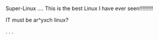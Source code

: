#
 Super-Linux
....
This is the best Linux I have ever seen!!!!!!!!!

IT must be ar^yxch linux?

.
.
.
